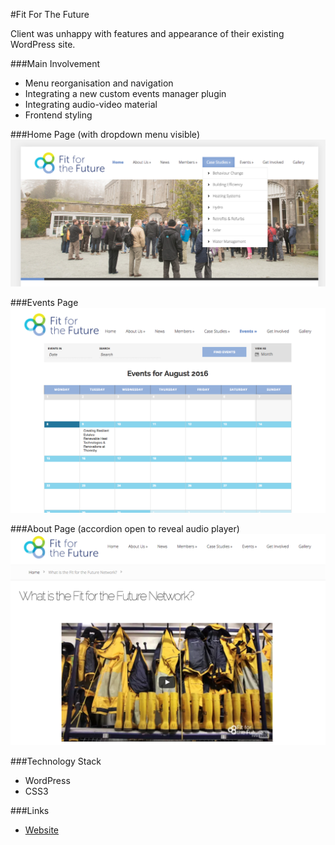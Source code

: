 #Fit For The Future

Client was unhappy with features and appearance of their existing WordPress site.

###Main Involvement
* Menu reorganisation and navigation
* Integrating a new custom events manager plugin
* Integrating audio-video material
* Frontend styling

###Home Page (with dropdown menu visible)
![](fftf-menu.png)


###Events Page
![](fftf-events-calendar.png)


###About Page (accordion open to reveal audio player)
![](fftf-video.png)


###Technology Stack
- WordPress
- CSS3


###Links
- [Website](http://fftf.org.uk/)
